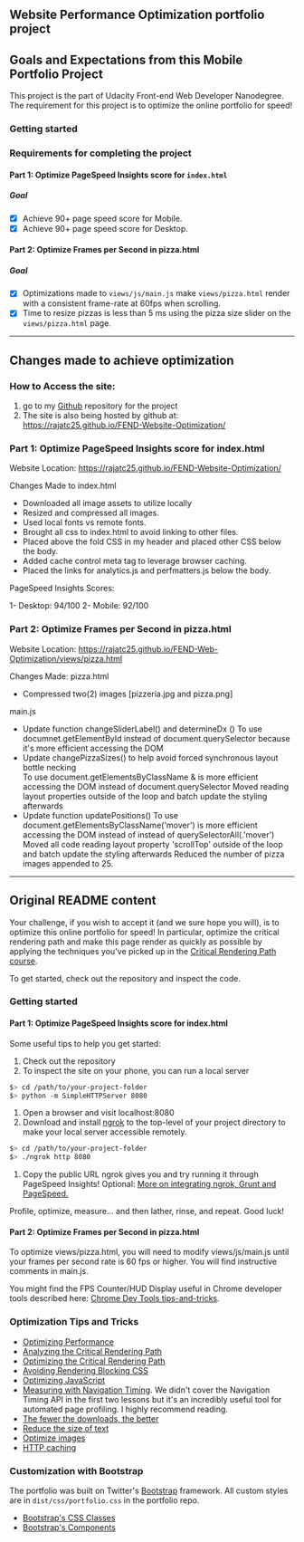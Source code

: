 ## Website Performance Optimization portfolio project

## Goals and Expectations from this Mobile Portfolio Project 

This project is the part of Udacity Front-end Web Developer Nanodegree. The requirement for this project is to optimize the online portfolio for speed! 

### Getting started

### Requirements for completing the project

#### Part 1: Optimize PageSpeed Insights score for ```index.html```
##### Goal
- [x] Achieve 90+ page speed score for Mobile.
- [x] Achieve 90+ page speed score for Desktop.

#### Part 2: Optimize Frames per Second in pizza.html
##### Goal
- [x] Optimizations made to ```views/js/main.js``` make ```views/pizza.html``` render with a consistent frame-rate at 60fps when scrolling.
- [x] Time to resize pizzas is less than 5 ms using the pizza size slider on the ```views/pizza.html``` page.

****************************************************************************************************************************************************************************************

## Changes made to achieve optimization 
	
### How to Access the site:
1. go to my [Github](https://github.com/rajatc25/FEND-Website-Optimization) repository for the project
2. The site is also being hosted by github at: https://rajatc25.github.io/FEND-Website-Optimization/

### Part 1: Optimize PageSpeed Insights score for index.html

Website Location: https://rajatc25.github.io/FEND-Website-Optimization/

Changes Made to index.html
 - Downloaded all image assets to utilize locally
 - Resized and compressed all images.
 - Used local fonts vs remote fonts.
 - Brought all css to index.html to avoid linking to other files.
 - Placed above the fold CSS in my header and placed other CSS below the body.
 - Added cache control meta tag to leverage browser caching.
 - Placed the links for analytics.js and perfmatters.js below the body.

PageSpeed Insights Scores:

1- Desktop: 94/100
2- Mobile: 92/100

### Part 2: Optimize Frames per Second in pizza.html

Website Location: https://rajatc25.github.io/FEND-Web-Optimization/views/pizza.html

Changes Made:
pizza.html
 - Compressed two(2) images [pizzeria.jpg and pizza.png]

main.js
 - Update function changeSliderLabel() and determineDx ()
     To use documnet.getElementById instead of document.querySelector because it's more efficient accessing the DOM
 - Update changePizzaSizes() to help avoid forced synchronous layout bottle necking	  
	 To use document.getElementsByClassName & is more efficient accessing the DOM instead of document.querySelector
	 Moved reading layout properties outside of the loop and  batch update the styling afterwards
 - Update function updatePositions()
     To use document.getElementsByClassName('mover') is more efficient accessing the DOM instead of instead of querySelectorAll(.'mover')
     Moved all code reading layout property 'scrollTop'  outside of the loop and batch update the styling afterwards
     Reduced the number of pizza images appended to 25.
	 
****************************************************************************************************************************************************************************************
	
## Original README content 
	

Your challenge, if you wish to accept it (and we sure hope you will), is to optimize this online portfolio for speed! In particular, optimize the critical rendering path and make this page render as quickly as possible by applying the techniques you've picked up in the [Critical Rendering Path course](https://www.udacity.com/course/ud884).

To get started, check out the repository and inspect the code.

### Getting started

#### Part 1: Optimize PageSpeed Insights score for index.html

Some useful tips to help you get started:

1. Check out the repository
1. To inspect the site on your phone, you can run a local server

  ```bash
  $> cd /path/to/your-project-folder
  $> python -m SimpleHTTPServer 8080
  ```

1. Open a browser and visit localhost:8080
1. Download and install [ngrok](https://ngrok.com/) to the top-level of your project directory to make your local server accessible remotely.

  ``` bash
  $> cd /path/to/your-project-folder
  $> ./ngrok http 8080
  ```

1. Copy the public URL ngrok gives you and try running it through PageSpeed Insights! Optional: [More on integrating ngrok, Grunt and PageSpeed.](http://www.jamescryer.com/2014/06/12/grunt-pagespeed-and-ngrok-locally-testing/)

Profile, optimize, measure... and then lather, rinse, and repeat. Good luck!

#### Part 2: Optimize Frames per Second in pizza.html

To optimize views/pizza.html, you will need to modify views/js/main.js until your frames per second rate is 60 fps or higher. You will find instructive comments in main.js.

You might find the FPS Counter/HUD Display useful in Chrome developer tools described here: [Chrome Dev Tools tips-and-tricks](https://developer.chrome.com/devtools/docs/tips-and-tricks).

### Optimization Tips and Tricks
* [Optimizing Performance](https://developers.google.com/web/fundamentals/performance/ "web performance")
* [Analyzing the Critical Rendering Path](https://developers.google.com/web/fundamentals/performance/critical-rendering-path/analyzing-crp.html "analyzing crp")
* [Optimizing the Critical Rendering Path](https://developers.google.com/web/fundamentals/performance/critical-rendering-path/optimizing-critical-rendering-path.html "optimize the crp!")
* [Avoiding Rendering Blocking CSS](https://developers.google.com/web/fundamentals/performance/critical-rendering-path/render-blocking-css.html "render blocking css")
* [Optimizing JavaScript](https://developers.google.com/web/fundamentals/performance/critical-rendering-path/adding-interactivity-with-javascript.html "javascript")
* [Measuring with Navigation Timing](https://developers.google.com/web/fundamentals/performance/critical-rendering-path/measure-crp.html "nav timing api"). We didn't cover the Navigation Timing API in the first two lessons but it's an incredibly useful tool for automated page profiling. I highly recommend reading.
* <a href="https://developers.google.com/web/fundamentals/performance/optimizing-content-efficiency/eliminate-downloads.html">The fewer the downloads, the better</a>
* <a href="https://developers.google.com/web/fundamentals/performance/optimizing-content-efficiency/optimize-encoding-and-transfer.html">Reduce the size of text</a>
* <a href="https://developers.google.com/web/fundamentals/performance/optimizing-content-efficiency/image-optimization.html">Optimize images</a>
* <a href="https://developers.google.com/web/fundamentals/performance/optimizing-content-efficiency/http-caching.html">HTTP caching</a>

### Customization with Bootstrap
The portfolio was built on Twitter's <a href="http://getbootstrap.com/">Bootstrap</a> framework. All custom styles are in `dist/css/portfolio.css` in the portfolio repo.

* <a href="http://getbootstrap.com/css/">Bootstrap's CSS Classes</a>
* <a href="http://getbootstrap.com/components/">Bootstrap's Components</a>
